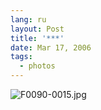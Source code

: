 ```yaml
---
lang: ru
layout: Post
title: '***'
date: Mar 17, 2006
tags:
  - photos
---
```




![F0090-0015.jpg](upload://F0090-0015.jpg)

